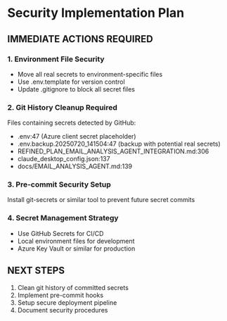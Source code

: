 # Security Implementation Plan

## IMMEDIATE ACTIONS REQUIRED

### 1. Environment File Security
- Move all real secrets to environment-specific files
- Use .env.template for version control
- Update .gitignore to block all secret files

### 2. Git History Cleanup Required
Files containing secrets detected by GitHub:
- .env:47 (Azure client secret placeholder)
- .env.backup.20250720_141504:47 (backup with potential real secrets)
- REFINED_PLAN_EMAIL_ANALYSIS_AGENT_INTEGRATION.md:306
- claude_desktop_config.json:137
- docs/EMAIL_ANALYSIS_AGENT.md:139

### 3. Pre-commit Security Setup
Install git-secrets or similar tool to prevent future secret commits

### 4. Secret Management Strategy
- Use GitHub Secrets for CI/CD
- Local environment files for development
- Azure Key Vault or similar for production

## NEXT STEPS
1. Clean git history of committed secrets
2. Implement pre-commit hooks
3. Setup secure deployment pipeline
4. Document security procedures

